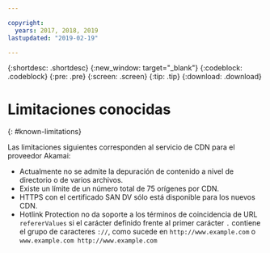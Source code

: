 ```yaml
---

copyright:
  years: 2017, 2018, 2019
lastupdated: "2019-02-19"

---
```


{:shortdesc: .shortdesc}
{:new_window: target="_blank"}
{:codeblock: .codeblock}
{:pre: .pre}
{:screen: .screen}
{:tip: .tip}
{:download: .download}

# Limitaciones conocidas
{: #known-limitations}

Las limitaciones siguientes corresponden al servicio de CDN para el proveedor Akamai:
* Actualmente no se admite la depuración de contenido a nivel de directorio o de varios archivos.
* Existe un límite de un número total de 75 orígenes por CDN.
* HTTPS con el certificado SAN DV sólo está disponible para los nuevos CDN.
* Hotlink Protection no da soporte a los términos de coincidencia de URL `refererValues` si el carácter definido frente al primer carácter `.` contiene el grupo de caracteres `://`, como sucede en `http://www.example.com` o `www.example.com http://www.example.com`
